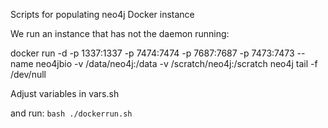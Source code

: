 Scripts for populating neo4j Docker instance

We run an instance that has not the daemon running:

docker run  -d -p 1337:1337 -p 7474:7474 -p 7687:7687 -p 7473:7473 --name neo4jbio -v /data/neo4j:/data -v /scratch/neo4j:/scratch neo4j tail -f /dev/null

Adjust variables in vars.sh

and run: ```bash ./dockerrun.sh```


